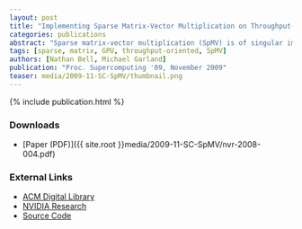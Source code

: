 ```yaml
---
layout: post
title: "Implementing Sparse Matrix-Vector Multiplication on Throughput-Oriented Processors"
categories: publications
abstract: "Sparse matrix-vector multiplication (SpMV) is of singular importance in sparse linear algebra. In contrast to the uniform regularity of dense linear algebra, sparse operations encounter a broad spectrum of matrices ranging from the regular to the highly irregular. Harnessing the tremendous potential of throughput-oriented processors for sparse operations requires that we expose substantial fine-grained parallelism and impose sufficient regularity on execution paths and memory access patterns. We explore SpMV methods that are well-suited to throughput-oriented architectures like the GPU and which exploit several common sparsity classes. The techniques we propose are efficient, successfully utilizing large percentages of peak bandwidth. Furthermore, they deliver excellent total throughput, averaging 16 GFLOP/s and 10 GFLOP/s in double precision for structured grid and unstructured mesh matrices, respectively, on a GeForce GTX 285. This is roughly 2.8 times the throughput previously achieved on Cell BE and more than 10 times that of a quad-core Intel Clovertown system."
tags: [sparse, matrix, GPU, throughput-oriented, SpMV]
authors: [Nathan Bell, Michael Garland]
publication: "Proc. Supercomputing '09, November 2009"
teaser: media/2009-11-SC-SpMV/thumbnail.png
---
```


{% include publication.html %}

### Downloads

 * [Paper (PDF)]({{ site.root }}media/2009-11-SC-SpMV/nvr-2008-004.pdf)

### External Links

 * [ACM Digital Library](http://dl.acm.org/citation.cfm?doid=1654059.1654078)
 * [NVIDIA Research](http://research.nvidia.com/content/implementing-sparse-matrix-vector-multiplication-throughput-oriented-processors)
 * [Source Code](http://code.google.com/p/cusp-library/downloads/list)

